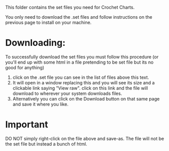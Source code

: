 This folder contains the set files you need for Crochet Charts.

You only need to download the .set files and follow instructions on the previous page to install on your machine.

# Downloading:
To successfully download the set files you must follow this procedure (or you'll end up with some html in a file pretending to be set file but its no good for anything)
1. click on the .set file you can see in the list of files above this text.
2. It will open in a window replacing this and you will see its size and a clickable link saying "View raw". click on this link and the file will download to wherever your system downloads files.
3. Alternatively you can click on the Download button on that same page and save it where you like.

# Important
DO NOT simply right-click on the file above and save-as. The file will not be the set file but instead a bunch of html.
